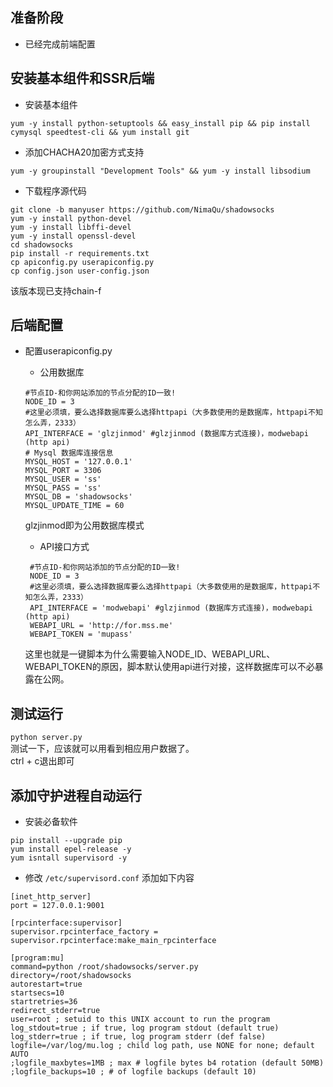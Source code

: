 

## 准备阶段  

* 已经完成前端配置  

## 安装基本组件和SSR后端  

* 安装基本组件  
```  
yum -y install python-setuptools && easy_install pip && pip install cymysql speedtest-cli && yum install git  
```  
* 添加CHACHA20加密方式支持  
```
yum -y groupinstall "Development Tools" && yum -y install libsodium  
```  

* 下载程序源代码  
```  
git clone -b manyuser https://github.com/NimaQu/shadowsocks
yum -y install python-devel  
yum -y install libffi-devel  
yum -y install openssl-devel  
cd shadowsocks  
pip install -r requirements.txt  
cp apiconfig.py userapiconfig.py  
cp config.json user-config.json  
```  
该版本现已支持chain-f  

## 后端配置  

* 配置userapiconfig.py  
    * 公用数据库
    ```    
    #节点ID-和你网站添加的节点分配的ID一致!  
    NODE_ID = 3  
    #这里必须填，要么选择数据库要么选择httpapi（大多数使用的是数据库，httpapi不知怎么弄，2333）  
    API_INTERFACE = 'glzjinmod' #glzjinmod (数据库方式连接)，modwebapi (http api)  
    # Mysql 数据库连接信息  
    MYSQL_HOST = '127.0.0.1'  
    MYSQL_PORT = 3306  
    MYSQL_USER = 'ss'  
    MYSQL_PASS = 'ss'  
    MYSQL_DB = 'shadowsocks'  
    MYSQL_UPDATE_TIME = 60       
    ```   
    glzjinmod即为公用数据库模式  
    

   * API接口方式  
   ```  
    #节点ID-和你网站添加的节点分配的ID一致!  
    NODE_ID = 3  
    #这里必须填，要么选择数据库要么选择httpapi（大多数使用的是数据库，httpapi不知怎么弄，2333）  
    API_INTERFACE = 'modwebapi' #glzjinmod (数据库方式连接)，modwebapi (http api)  
    WEBAPI_URL = 'http://for.mss.me'  
    WEBAPI_TOKEN = 'mupass'  
    ```  
    这里也就是一键脚本为什么需要输入NODE_ID、WEBAPI_URL、WEBAPI_TOKEN的原因，脚本默认使用api进行对接，这样数据库可以不必暴露在公网。  


## 测试运行
  `python server.py`  
  测试一下，应该就可以用看到相应用户数据了。  
  ctrl + c退出即可  

## 添加守护进程自动运行  

* 安装必备软件  
```  
pip install --upgrade pip
yum install epel-release -y
yum isntall supervisord -y
```  

* 修改 `/etc/supervisord.conf` 添加如下内容  
```  
[inet_http_server]  
port = 127.0.0.1:9001  

[rpcinterface:supervisor]  
supervisor.rpcinterface_factory = supervisor.rpcinterface:make_main_rpcinterface  

[program:mu]  
command=python /root/shadowsocks/server.py  
directory=/root/shadowsocks  
autorestart=true  
startsecs=10  
startretries=36  
redirect_stderr=true  
user=root ; setuid to this UNIX account to run the program  
log_stdout=true ; if true, log program stdout (default true)  
log_stderr=true ; if true, log program stderr (def false)  
logfile=/var/log/mu.log ; child log path, use NONE for none; default AUTO  
;logfile_maxbytes=1MB ; max # logfile bytes b4 rotation (default 50MB)  
;logfile_backups=10 ; # of logfile backups (default 10)  
```  


